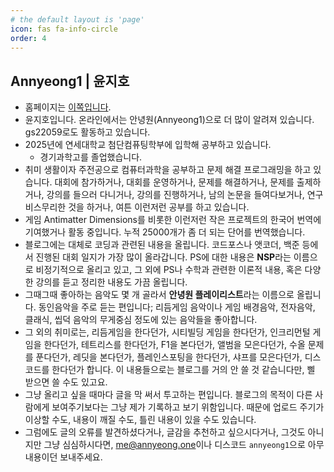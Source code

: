 ```yaml
---
# the default layout is 'page'
icon: fas fa-info-circle
order: 4
---
```

## Annyeong1 | 윤지호
- 홈페이지는 [이쪽입니다](https://annyeong.one/).
- 윤지호입니다. 온라인에서는 안녕원(Annyeong1)으로 더 많이 알려져 있습니다. gs22059로도 활동하고 있습니다.
- 2025년에 연세대학교 첨단컴퓨팅학부에 입학해 공부하고 있습니다.
	- 경기과학고를 졸업했습니다.
- 취미 생활이자 주전공으로 컴퓨터과학을 공부하고 문제 해결 프로그래밍을 하고 있습니다. 대회에 참가하거나, 대회를 운영하거나, 문제를 해결하거나, 문제를 출제하거나, 강의를 들으러 다니거나, 강의를 진행하거나, 남의 논문을 들여다보거나, 연구 비스무리한 것을 하거나, 여튼 이런저런 공부를 하고 있습니다.
- 게임 Antimatter Dimensions를 비롯한 이런저런 작은 프로젝트의 한국어 번역에 기여했거나 활동 중입니다. 누적 25000개가 좀 더 되는 단어를 번역했습니다.
- 블로그에는 대체로 코딩과 관련된 내용을 올립니다. 코드포스나 앳코더, 백준 등에서 진행된 대회 일지가 가장 많이 올라갑니다. PS에 대한 내용은 **NSP**라는 이름으로 비정기적으로 올리고 있고, 그 외에 PS나 수학과 관련한 이론적 내용, 혹은 다양한 강의를 듣고 정리한 내용도 가끔 올립니다.
- 그때그때 좋아하는 음악도 몇 개 골라서 **안녕원 플레이리스트**라는 이름으로 올립니다. 동인음악을 주로 듣는 편입니다; 리듬게임 음악이나 게임 배경음악, 전자음악, 클래식, 씹덕 음악의 무게중심 정도에 있는 음악들을 좋아합니다.
- 그 외의 취미로는, 리듬게임을 한다던가, 시티빌딩 게임을 한다던가, 인크리먼털 게임을 한다던가, 테트리스를 한다던가, F1을 본다던가, 앨범을 모은다던가, 수올 문제를 푼다던가, 레딧을 본다던가, 플레인스포팅을 한다던가, 샤프를 모은다던가, 디스코드를 한다던가 합니다. 이 내용들으로는 블로그를 거의 안 쓸 것 같습니다만, 삘 받으면 쓸 수도 있고요.
- 그냥 올리고 싶을 때마다 글을 막 써서 투고하는 편입니다. 블로그의 목적이 다른 사람에게 보여주기보다는 그냥 제가 기록하고 보기 위함입니다. 때문에 업로드 주기가 이상할 수도, 내용이 깨질 수도, 틀린 내용이 있을 수도 있습니다.
- 그럼에도 글의 오류를 발견하셨다거나, 글감을 추천하고 싶으시다거나, 그것도 아니지만 그냥 심심하시다면, <me@annyeong.one>이나 디스코드 `annyeong1`으로 아무 내용이던 보내주세요.
